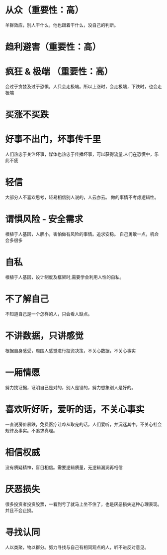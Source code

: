 
# 从众（重要性：高）
羊群效应，别人干什么，他也跟着干什么，没自己的判断。

# 趋利避害（重要性：高）

# 疯狂 & 极端 （重要性：高）
会过于贪婪及过于恐惧，人只会走极端。所以上涨时，会走极端，下跌时，也会走极端

# 买涨不买跌

# 好事不出门，坏事传千里
人们热忠于关注坏事，媒体也热忠于传播坏事，可以获得流量.人们在恐慌中，乐此不疲

# 轻信
大部分人不喜欢思考，轻易相信别人说的，人云亦云。
做的事情不考虑逻辑性。

# 谓惧风险 - 安全需求
根植于人基因，人胆小，害怕做有风险的事情。追求安稳。
自己勇敢一点，机会会多很多

# 自私
根植于人基因，设计制度及框架时,需要学会利用人性的自私。

# 不了解自己
不知道自己是一个怎样的人，只会看人缺点。

# 不讲数据，只讲感觉
根据自身感受，周围人感觉进行投资决策，不关心数据，不关心事实

# 一厢情愿
努力找证据，证明自己是对的，别人是错的，努力想象别人是好的。

# 喜欢听好听，爱听的话，不关心事实
一直说房价暴跌，免费医疗让哗从取宠的话，人们爱听，并沉迷其中。不关心社会规律及事实。不追求真理。

# 相信权威
没有质疑精神，盲目相信。需要逻辑质量，无逻辑漏洞再相信

# 厌恶损失
很多投资者投资股票，一看到亏了就马上坐不住了，也是厌恶损失这种心理表现。
并且不会止损。

# 寻找认同
人以类聚，物以群分。努力寻找与自己有相同观点的人，听不进反对意见。

